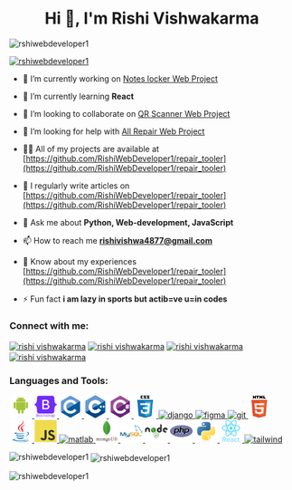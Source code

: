 <h1 align="center">Hi 👋, I'm Rishi Vishwakarma</h1>
<p align="left"> <img src="https://komarev.com/ghpvc/?username=rshiwebdeveloper1&label=Profile%20views&color=0e75b6&style=flat" alt="rshiwebdeveloper1" /> </p>

<p align="left"> <a href="https://github.com/ryo-ma/github-profile-trophy"><img src="https://github-profile-trophy.vercel.app/?username=rshiwebdeveloper1" alt="rshiwebdeveloper1" /></a> </p>

- 🔭 I’m currently working on [Notes locker Web Project](https://github.com/RishiWebDeveloper1/Notes_Lock)

- 🌱 I’m currently learning **React**

- 👯 I’m looking to collaborate on [QR Scanner Web Project](https://github.com/RishiWebDeveloper1/QR_Scanner)

- 🤝 I’m looking for help with [All Repair Web Project](https://github.com/RishiWebDeveloper1/repair_tooler)

- 👨‍💻 All of my projects are available at [https://github.com/RishiWebDeveloper1/repair_tooler](https://github.com/RishiWebDeveloper1/repair_tooler)

- 📝 I regularly write articles on [https://github.com/RishiWebDeveloper1/repair_tooler](https://github.com/RishiWebDeveloper1/repair_tooler)

- 💬 Ask me about **Python, Web-development, JavaScript**

- 📫 How to reach me **rishivishwa4877@gmail.com**

- 📄 Know about my experiences [https://github.com/RishiWebDeveloper1/repair_tooler](https://github.com/RishiWebDeveloper1/repair_tooler)

- ⚡ Fun fact **i am lazy in sports but actib=ve u=in codes**

<h3 align="left">Connect with me:</h3>
<p align="left">
<a href="https://linkedin.com/in/rishi vishwakarma" target="blank"><img align="center" src="https://raw.githubusercontent.com/rahuldkjain/github-profile-readme-generator/master/src/images/icons/Social/linked-in-alt.svg" alt="rishi vishwakarma" height="30" width="40" /></a>
<a href="https://fb.com/rishi vishwakarma" target="blank"><img align="center" src="https://raw.githubusercontent.com/rahuldkjain/github-profile-readme-generator/master/src/images/icons/Social/facebook.svg" alt="rishi vishwakarma" height="30" width="40" /></a>
<a href="https://instagram.com/rishi vishwakarma" target="blank"><img align="center" src="https://raw.githubusercontent.com/rahuldkjain/github-profile-readme-generator/master/src/images/icons/Social/instagram.svg" alt="rishi vishwakarma" height="30" width="40" /></a>
<a href="https://www.youtube.com/c/rishi vishwakarma" target="blank"><img align="center" src="https://raw.githubusercontent.com/rahuldkjain/github-profile-readme-generator/master/src/images/icons/Social/youtube.svg" alt="rishi vishwakarma" height="30" width="40" /></a>
</p>

<h3 align="left">Languages and Tools:</h3>
<p align="left"> <a href="https://developer.android.com" target="_blank" rel="noreferrer"> <img src="https://raw.githubusercontent.com/devicons/devicon/master/icons/android/android-original-wordmark.svg" alt="android" width="40" height="40"/> </a> <a href="https://getbootstrap.com" target="_blank" rel="noreferrer"> <img src="https://raw.githubusercontent.com/devicons/devicon/master/icons/bootstrap/bootstrap-plain-wordmark.svg" alt="bootstrap" width="40" height="40"/> </a> <a href="https://www.cprogramming.com/" target="_blank" rel="noreferrer"> <img src="https://raw.githubusercontent.com/devicons/devicon/master/icons/c/c-original.svg" alt="c" width="40" height="40"/> </a> <a href="https://www.w3schools.com/cpp/" target="_blank" rel="noreferrer"> <img src="https://raw.githubusercontent.com/devicons/devicon/master/icons/cplusplus/cplusplus-original.svg" alt="cplusplus" width="40" height="40"/> </a> <a href="https://www.w3schools.com/cs/" target="_blank" rel="noreferrer"> <img src="https://raw.githubusercontent.com/devicons/devicon/master/icons/csharp/csharp-original.svg" alt="csharp" width="40" height="40"/> </a> <a href="https://www.w3schools.com/css/" target="_blank" rel="noreferrer"> <img src="https://raw.githubusercontent.com/devicons/devicon/master/icons/css3/css3-original-wordmark.svg" alt="css3" width="40" height="40"/> </a> <a href="https://www.djangoproject.com/" target="_blank" rel="noreferrer"> <img src="https://cdn.worldvectorlogo.com/logos/django.svg" alt="django" width="40" height="40"/> </a> <a href="https://www.figma.com/" target="_blank" rel="noreferrer"> <img src="https://www.vectorlogo.zone/logos/figma/figma-icon.svg" alt="figma" width="40" height="40"/> </a> <a href="https://git-scm.com/" target="_blank" rel="noreferrer"> <img src="https://www.vectorlogo.zone/logos/git-scm/git-scm-icon.svg" alt="git" width="40" height="40"/> </a> <a href="https://www.w3.org/html/" target="_blank" rel="noreferrer"> <img src="https://raw.githubusercontent.com/devicons/devicon/master/icons/html5/html5-original-wordmark.svg" alt="html5" width="40" height="40"/> </a> <a href="https://www.java.com" target="_blank" rel="noreferrer"> <img src="https://raw.githubusercontent.com/devicons/devicon/master/icons/java/java-original.svg" alt="java" width="40" height="40"/> </a> <a href="https://developer.mozilla.org/en-US/docs/Web/JavaScript" target="_blank" rel="noreferrer"> <img src="https://raw.githubusercontent.com/devicons/devicon/master/icons/javascript/javascript-original.svg" alt="javascript" width="40" height="40"/> </a> <a href="https://www.mathworks.com/" target="_blank" rel="noreferrer"> <img src="https://upload.wikimedia.org/wikipedia/commons/2/21/Matlab_Logo.png" alt="matlab" width="40" height="40"/> </a> <a href="https://www.mongodb.com/" target="_blank" rel="noreferrer"> <img src="https://raw.githubusercontent.com/devicons/devicon/master/icons/mongodb/mongodb-original-wordmark.svg" alt="mongodb" width="40" height="40"/> </a> <a href="https://www.mysql.com/" target="_blank" rel="noreferrer"> <img src="https://raw.githubusercontent.com/devicons/devicon/master/icons/mysql/mysql-original-wordmark.svg" alt="mysql" width="40" height="40"/> </a> <a href="https://nodejs.org" target="_blank" rel="noreferrer"> <img src="https://raw.githubusercontent.com/devicons/devicon/master/icons/nodejs/nodejs-original-wordmark.svg" alt="nodejs" width="40" height="40"/> </a> <a href="https://www.php.net" target="_blank" rel="noreferrer"> <img src="https://raw.githubusercontent.com/devicons/devicon/master/icons/php/php-original.svg" alt="php" width="40" height="40"/> </a> <a href="https://www.python.org" target="_blank" rel="noreferrer"> <img src="https://raw.githubusercontent.com/devicons/devicon/master/icons/python/python-original.svg" alt="python" width="40" height="40"/> </a> <a href="https://reactjs.org/" target="_blank" rel="noreferrer"> <img src="https://raw.githubusercontent.com/devicons/devicon/master/icons/react/react-original-wordmark.svg" alt="react" width="40" height="40"/> </a> <a href="https://tailwindcss.com/" target="_blank" rel="noreferrer"> <img src="https://www.vectorlogo.zone/logos/tailwindcss/tailwindcss-icon.svg" alt="tailwind" width="40" height="40"/> </a> </p>

<p><img align="left" src="https://github-readme-stats.vercel.app/api/top-langs?username=rshiwebdeveloper1&show_icons=true&locale=en&layout=compact" alt="rshiwebdeveloper1" /></p>

<p>&nbsp;<img align="center" src="https://github-readme-stats.vercel.app/api?username=rshiwebdeveloper1&show_icons=true&locale=en" alt="rshiwebdeveloper1" /></p>

<p><img align="center" src="https://github-readme-streak-stats.herokuapp.com/?user=rshiwebdeveloper1&" alt="rshiwebdeveloper1" /></p>
